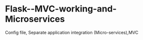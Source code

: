 # Flask--MVC-working-and-Microservices
Config file, Separate application integration (Micro-services),MVC
